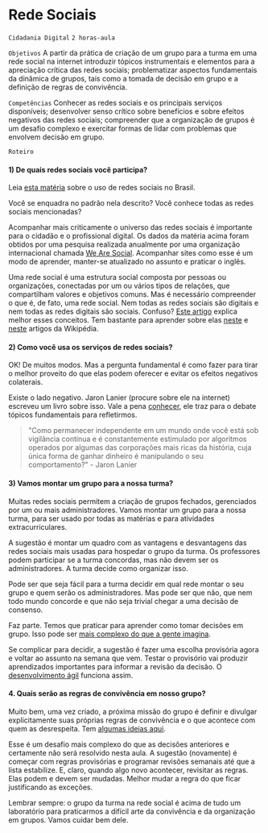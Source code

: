 # Rede Sociais

`Cidadania Digital` `2 horas-aula`

`Objetivos` A partir da prática de criação de um grupo para a turma em uma rede social na internet introduzir tópicos instrumentais e elementos para a apreciação crítica das redes sociais; problematizar aspectos fundamentais da dinâmica de grupos, tais como a tomada de decisão em grupo e a definição de regras de convivência.   

`Competências` Conhecer as redes sociais e os principais serviços disponíveis; desenvolver senso crítico sobre benefícios e sobre efeitos negativos das redes sociais; compreender que a organização de grupos é um desafio complexo e exercitar formas de lidar com problemas que envolvem decisão em grupo.

`Roteiro`

#### 1) De quais redes sociais você participa?

Leia [esta matéria](https://www.techtudo.com.br/noticias/2019/02/conheca-as-redes-sociais-mais-usadas-no-brasil-e-no-mundo-em-2018.ghtml) sobre o uso de redes sociais no Brasil.

Você se enquadra no padrão nela descrito? Você conhece todas as redes sociais mencionadas? 

Acompanhar mais criticamente o universo das redes sociais é importante para o cidadão e o profissional digital. Os dados da matéria acima foram obtidos por uma pesquisa realizada anualmente por uma organização internacional chamada [We Are Social](https://wearesocial.com). Acompanhar sites como esse é um modo de aprender, manter-se atualizado no assunto e praticar o inglês.

Uma rede social é uma estrutura social composta por pessoas ou organizações, conectadas por um ou vários tipos de relações, que compartilham valores e objetivos comuns. Mas é necessário compreender o que é, de fato, uma rede social. Nem todas as redes sociais são digitais e nem todas as redes digitais são sociais. Confuso? [Este artigo](https://medium.com/@raquelrecuero/m%C3%ADdia-social-plataforma-digital-site-de-rede-social-ou-rede-social-n%C3%A3o-%C3%A9-tudo-a-mesma-coisa-d7b54591a9ec) explica melhor esses conceitos. Tem bastante para aprender sobre elas [neste](https://pt.wikipedia.org/wiki/Rede_social) e 
[neste](https://pt.wikipedia.org/wiki/Rede_social_virtual) artigos da Wikipédia.

#### 2) Como você usa os serviços de redes sociais?

OK! De muitos modos. Mas a pergunta fundamental é como fazer para tirar o melhor proveito  do que elas podem oferecer e evitar os efeitos negativos colaterais.

Existe o lado negativo. Jaron Lanier (procure sobre ele na internet) escreveu um livro sobre isso. Vale a pena [conhecer](https://www.intrinseca.com.br/upload/livros/1ºCAP_DezArgumentosParaVoceDeletarAgoraSuasRedesSociais.pdf), ele traz para o debate tópicos fundamentais para refletirmos. 

> "Como permanecer independente em um mundo onde você está sob vigilância contínua e é constantemente estimulado por algoritmos operados por algumas das corporações mais ricas da história, cuja única forma de ganhar dinheiro é manipulando o seu comportamento?" - Jaron Lanier
 
#### 3) Vamos montar um grupo para a nossa turma?

Muitas redes sociais permitem a criação de grupos fechados, gerenciados por um ou mais administradores. Vamos montar um grupo para a nossa turma, para ser usado por todas as matérias e para atividades extracurriculares.

A sugestão é montar um quadro com as vantagens e desvantagens das redes sociais mais usadas para hospedar o grupo da turma. Os professores podem participar se a turma concordas, mas não devem ser os administradores. A turma decide como organizar isso.

Pode ser que seja fácil para a turma decidir em qual rede montar o seu grupo e quem serão os administradores. Mas pode ser que não, que nem todo mundo concorde e que não seja trivial chegar a uma decisão de consenso.

Faz parte. Temos que praticar para aprender como tomar decisões em grupo. Isso pode ser [mais complexo do que a gente imagina](https://pt.wikipedia.org/wiki/Sistema_de_votação).

Se complicar para decidir, a sugestão é fazer uma escolha provisória agora e voltar ao assunto na semana que vem. Testar o provisório vai produzir aprendizados importantes para informar a revisão da decisão. O [desenvolvimento ágil](https://pt.wikipedia.org/wiki/Desenvolvimento_ágil_de_software) funciona assim.

#### 4. Quais serão as regras de convivência em nosso grupo?

Muito bem, uma vez criado, a próxima missão do grupo é definir e divulgar explicitamente suas próprias regras de convivência e o que acontece com quem as desrespeita. Tem [algumas ideias aqui](https://www.etiquetavirtual.com.br/quem-somos/).

Esse é um desafio mais complexo do que as decisões anteriores e certamente não será resolvido nesta aula. A sugestão (novamente) é começar com regras provisórias e programar revisões semanais até que a lista estabilize. E, claro, quando algo novo acontecer, revisitar as regras. Elas podem e devem ser mudadas. Melhor mudar a regra do que ficar justificando as exceções. 

Lembrar sempre: o grupo da turma na rede social é acima de tudo um laboratório para praticarmos a difícil arte da convivência e da organização em grupos. Vamos cuidar bem dele.
